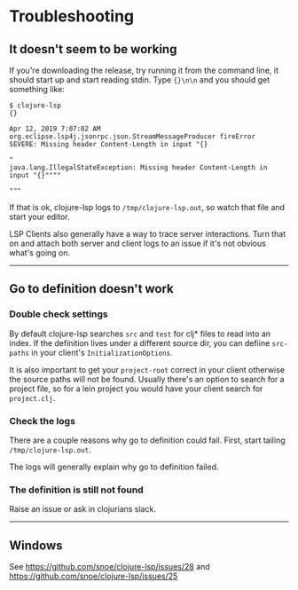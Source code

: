 # Troubleshooting

## It doesn't seem to be working

If you're downloading the release, try running it from the command line, it should start up and start reading stdin.
Type `{}\n\n` and you should get something like:

```
$ clojure-lsp
{}

Apr 12, 2019 7:07:02 AM org.eclipse.lsp4j.jsonrpc.json.StreamMessageProducer fireError
SEVERE: Missing header Content-Length in input "{}

"
java.lang.IllegalStateException: Missing header Content-Length in input "{}""""

"""
```

If that is ok, clojure-lsp logs to `/tmp/clojure-lsp.out`, so watch that file and start your editor.

LSP Clients also generally have a way to trace server interactions. Turn that on and attach both server and client logs to an issue if it's not obvious what's going on.

---
## Go to definition doesn't work

### Double check settings

By default clojure-lsp searches `src` and `test` for clj* files to read into an index.
If the definition lives under a different source dir, you can defiine `src-paths` in your client's `InitializationOptions`.

It is also important to get your `project-root` correct in your client otherwise the source paths will not be found.
Usually there's an option to search for a project file, so for a lein project you would have your client search for `project.clj`.

### Check the logs

There are a couple reasons why go to definition could fail. First, start tailing `/tmp/clojure-lsp.out`.

The logs will generally explain why go to definition failed.

### The definition is still not found

Raise an issue or ask in clojurians slack.

---
## Windows

See https://github.com/snoe/clojure-lsp/issues/28 and https://github.com/snoe/clojure-lsp/issues/25
